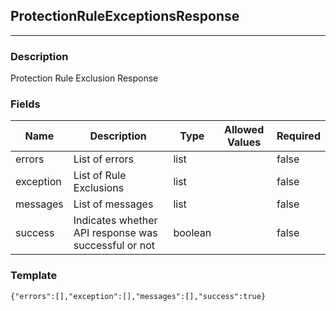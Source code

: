 ## ProtectionRuleExceptionsResponse
---
### Description
Protection Rule Exclusion Response
### Fields
| Name | Description | Type | Allowed Values | Required |
| ---- | ----------- | ---- | -------------- | -------- |
| errors | List of errors | list |  | false |
| exception | List of Rule Exclusions | list |  | false |
| messages | List of messages | list |  | false |
| success | Indicates whether API response was successful or not | boolean |  | false |
### Template
```
{"errors":[],"exception":[],"messages":[],"success":true}
```
